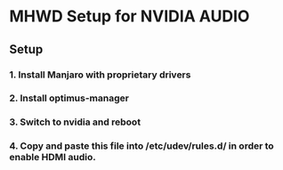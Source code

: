# MHWD Setup for NVIDIA AUDIO

## Setup
### 1. Install Manjaro with proprietary drivers
### 2. Install optimus-manager
### 3. Switch to nvidia and reboot
### 4. Copy and paste this file into /etc/udev/rules.d/ in order to enable HDMI audio.
